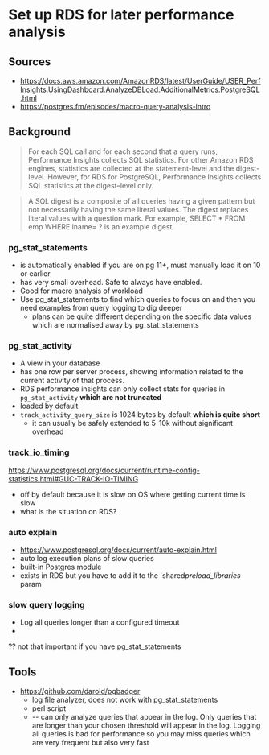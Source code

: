 # Set up RDS for later performance analysis

## Sources

- https://docs.aws.amazon.com/AmazonRDS/latest/UserGuide/USER_PerfInsights.UsingDashboard.AnalyzeDBLoad.AdditionalMetrics.PostgreSQL.html
- https://postgres.fm/episodes/macro-query-analysis-intro

## Background

> For each SQL call and for each second that a query runs, Performance Insights
> collects SQL statistics. For other Amazon RDS engines, statistics are
> collected at the statement-level and the digest-level. However, for RDS for
> PostgreSQL, Performance Insights collects SQL statistics at the digest–level
> only.

> A SQL digest is a composite of all queries having a given pattern but not
> necessarily having the same literal values. The digest replaces literal values
> with a question mark. For example, SELECT \* FROM emp WHERE lname= ? is an
> example digest.

### pg_stat_statements

- is automatically enabled if you are on pg 11+, must manually load it on 10 or
  earlier
- has very small overhead. Safe to always have enabled.
- Good for macro analysis of workload
- Use pg_stat_statements to find which queries to focus on and then you need
  examples from query logging to dig deeper
    - plans can be quite different depending on the specific data values which
      are normalised away by pg_stat_statements

### pg_stat_activity

- A view in your database
- has one row per server process, showing information related to the current
  activity of that process.
- RDS performance insights can only collect stats for queries in
  `pg_stat_activity` **which are not truncated**
- loaded by default
- `track_activity_query_size` is 1024 bytes by default **which is quite short**
    - it can usually be safely extended to 5-10k without significant overhead

### track_io_timing

https://www.postgresql.org/docs/current/runtime-config-statistics.html#GUC-TRACK-IO-TIMING

- off by default because it is slow on OS where getting current time is slow
- what is the situation on RDS?

### auto explain

- https://www.postgresql.org/docs/current/auto-explain.html
- auto log execution plans of slow queries
- built-in Postgres module
- exists in RDS but you have to add it to the `shared*preload_libraries* param

### slow query logging

- Log all queries longer than a configured timeout
-

?? not that important if you have pg_stat_statements

## Tools

- https://github.com/darold/pgbadger
    - log file analyzer, does not work with pg_stat_statements
    - perl script
    - -- can only analyze queries that appear in the log. Only queries that are
      longer than your chosen threshold will appear in the log. Logging all
      queries is bad for performance so you may miss queries which are very
      frequent but also very fast
